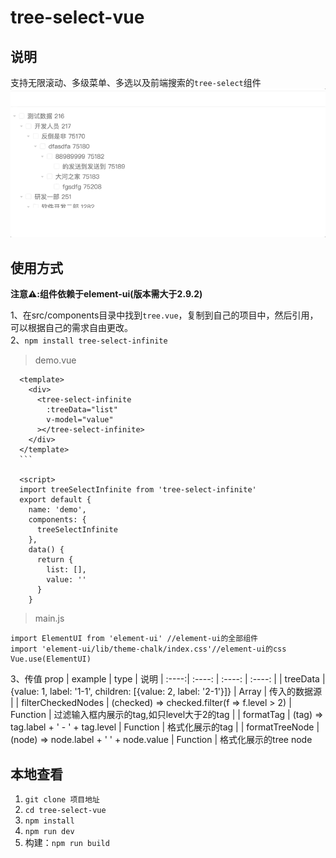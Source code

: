 # tree-select-vue

## 说明
支持无限滚动、多级菜单、多选以及前端搜索的```tree-select```组件 <br/>
![image](https://github.com/ashes167/tree-select-vue/blob/master/screenshot.gif)

## 使用方式
**注意⚠️:组件依赖于element-ui(版本需大于2.9.2)** <br/>

1、在src/components目录中找到```tree.vue```，复制到自己的项目中，然后引用，可以根据自己的需求自由更改。<br />
2、```npm install tree-select-infinite```
  > demo.vue
  ```
    <template>
      <div>
        <tree-select-infinite
          :treeData="list"
          v-model="value"
        ></tree-select-infinite>
      </div>
    </template>
    ```

    <script>
    import treeSelectInfinite from 'tree-select-infinite'
    export default {
      name: 'demo',
      components: {
        treeSelectInfinite
      },
      data() {
        return {
          list: [],
          value: ''
        }
      }
  ```
  > main.js
  ```
  import ElementUI from 'element-ui' //element-ui的全部组件
  import 'element-ui/lib/theme-chalk/index.css'//element-ui的css
  Vue.use(ElementUI)
  ```
3、传值
 prop | example | type | 说明
| :----:| :----: | :----: | :----: |
| treeData | {value: 1, label: '1-1', children: [{value: 2, label: '2-1'}]} | Array | 传入的数据源 |
| filterCheckedNodes | (checked) => checked.filter(f => f.level > 2) | Function | 过滤输入框内展示的tag,如只level大于2的tag |
| formatTag | (tag) => tag.label + ' - ' + tag.level | Function | 格式化展示的tag |
| formatTreeNode | (node) => node.label + ' ' + node.value | Function | 格式化展示的tree node



## 本地查看

1. ```git clone 项目地址``` <br/>
2. ```cd tree-select-vue```
3. ```npm install```
4. ```npm run dev```
5. 构建：```npm run build```

  ```
